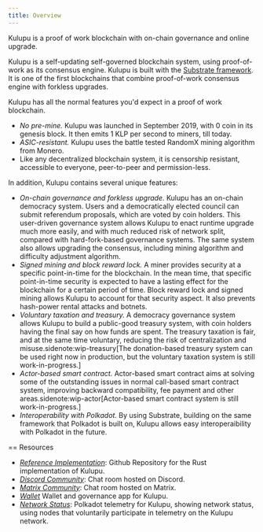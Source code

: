 ```yaml
---
title: Overview
---
```


Kulupu is a proof of work blockchain with on-chain governance and
online upgrade.

Kulupu is a self-updating self-governed blockchain system, using
proof-of-work as its consensus engine. Kulupu is built with the [Substrate framework](https://github.com/paritytech/substrate). It
is one of the first blockchains that combine proof-of-work consensus
engine with forkless upgrades.

Kulupu has all the normal features you'd expect in a proof of work
blockchain.

* *No pre-mine.* Kulupu was launched in September 2019, with 0 coin in
   its genesis block. It then emits 1 KLP per second to miners, till
   today.
* *ASIC-resistant.* Kulupu uses the battle tested RandomX mining algorithm from Monero.
* Like any decentralized blockchain system, it is censorship
  resistant, accessible to everyone, peer-to-peer and permission-less.

In addition, Kulupu contains several unique features:

* *On-chain governance and forkless upgrade.* Kulupu has an on-chain
   democracy system. Users and a democratically elected council can
   submit referendum proposals, which are voted by coin holders. This
   user-driven governance system allows Kulupu to enact runtime
   upgrade much more easily, and with much reduced risk of network
   split, compared with hard-fork-based governance systems. The same
   system also allows upgrading the consensus, including mining
   algorithm and difficulty adjustment algorithm.
* *Signed mining and block reward lock.* A miner provides security at
   a specific point-in-time for the blockchain. In the mean time, that
   specific point-in-time security is expected to have a lasting
   effect for the blockchain for a certain period of time. Block
   reward lock and signed mining allows Kulupu to account for that
   security aspect. It also prevents hash-power rental attacks and
   botnets.
* *Voluntary taxation and treasury.* A democracy governance system
   allows Kulupu to build a public-good treasury system, with coin
   holders having the final say on how funds are spent. The treasury
   taxation is fair, and at the same time voluntary, reducing the risk
   of centralization and misuse.sidenote:wip-treasury[The
   donation-based treasury system can be used right now in production,
   but the voluntary taxation system is still work-in-progress.]
* *Actor-based smart contract.* Actor-based smart contract aims at
   solving some of the outstanding issues in normal call-based smart
   contract system, improving backward compatibility, fee payment and
   other areas.sidenote:wip-actor[Actor-based smart contract system is
   still work-in-progress.]
* *Interoperability with Polkadot.* By using Substrate, building on
   the same framework that Polkadot is built on, Kulupu allows easy
   interoperaibility with Polkadot in the future.

== Resources

* *[Reference Implementation](https://github.com/kulupu/kulupu)*:
  Github Repository for the Rust implementation of Kulupu.
* *[Discord Community](https://discord.gg/DZbg4rZ)*: Chat room
  hosted on Discord.
* *[Matrix Community](https://riot.im/app/#/room/#kulupu:matrix.org)*: Chat room hosted on Matrix.
* *[Wallet](https://polkadot.js.org/apps)* Wallet and governance
   app for Kulupu.
* *[Network Status](https://telemetry.polkadot.io/#list/Kulupu)*:
  Polkadot telemetry for Kulupu, showing network status, using nodes
  that voluntarily participate in telemetry on the Kulupu network.
